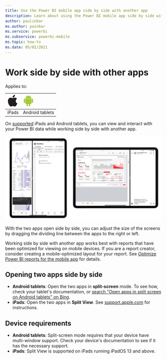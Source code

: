 ```yaml
---
title: Use the Power BI mobile app side by side with another app
description: Learn about using the Power BI mobile app side by side with another app.. 
author: paulinbar
ms.author: painbar
ms.service: powerbi
ms.subservice: powerbi-mobile
ms.topic: how-to
ms.date: 05/02/2021
---
```

# Work side by side with other apps

Applies to:

|![iPads](./media/mobile-apps-split-screen/ios-logo-40-px.png) | ![Android tablet](././media/mobile-apps-split-screen/android-logo-40-px.png) |
|:--- |:--- |
|iPads |Android tablets |

On [supported](#device-requirements) iPads and Android tablets, you can view and interact with your Power BI data while working side by side with another app.

![Screenshot of Power BI in split-screen mode.](media/mobile-apps-split-screen/power-bi-mobile-split-view.png)

With the two apps open side by side, you can adjust the size of the screens by dragging the dividing line between the apps to the right or left.

Working side by side with another app works best with reports that have been optimized for viewing on mobile devices. If you are a report creator, consider creating a mobile-optimized layout for your report. See [Optimize Power BI reports for the mobile app](../../create-reports/power-bi-create-mobile-optimized-report-about.md) for details.

## Opening two apps side by side

* **Android tablets**: Open the two apps in **split-screen** mode. To see how, check your tablet's documentation, or [search "Open apps in split screen on Android tablets" on Bing](https://www.bing.com/videos/search?q=open+apps+in+split+screen+android+tablets).
* **iPads**: Open the two apps in **Split View**. See [support.apple.com](https://support.apple.com/guide/ipad/ipad08c9970c/ipados) for instructions.

## Device requirements

* **Android tablets**: Split-screen mode requires that your device have multi-window support. Check your device's documentation to see if it has the necessary support. 
* **iPads**: Split View is supported on iPads running iPadOS 13 and above.